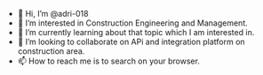 - 👋 Hi, I’m @adri-018
- 👀 I’m interested in Construction Engineering and Management.
- 🌱 I’m currently learning about that topic which I am interested in.
- 💞️ I’m looking to collaborate on APi and integration platform on construction area.
- 📫 How to reach me is to search on your browser.

<!---
adri-018/adri-018 is a ✨ special ✨ repository because its `README.md` (this file) appears on your GitHub profile.
You can click the Preview link to take a look at your changes.
--->
